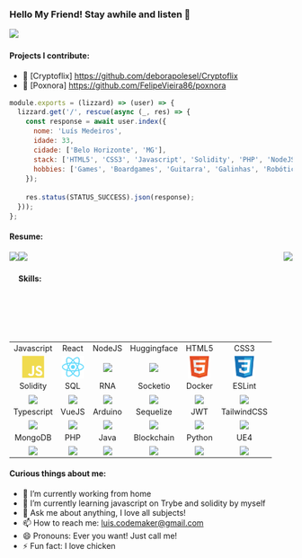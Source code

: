 ### Hello My Friend! Stay awhile and listen 👋

![](https://komarev.com/ghpvc/?username=LizzardMedeiros)

#### Projects I contribute:

- 👯 [Cryptoflix] https://github.com/deborapolesel/Cryptoflix
- 👯 [Poxnora] https://github.com/FelipeVieira86/poxnora

``` javascript
module.exports = (lizzard) => (user) => {
  lizzard.get('/', rescue(async (_, res) => {
    const response = await user.index({
      nome: 'Luís Medeiros',
      idade: 33,
      cidade: ['Belo Horizonte', 'MG'],
      stack: ['HTML5', 'CSS3', 'Javascript', 'Solidity', 'PHP', 'NodeJS', 'ReactJS', 'VUEJS', 'MongoDB', 'MySQL', 'Docker', 'Jest', 'RTL', 'Arduino' ],
      hobbies: ['Games', 'Boardgames', 'Guitarra', 'Galinhas', 'Robótica', 'Desafios!!!'],
    });

    res.status(STATUS_SUCCESS).json(response);
  }));
};
```
#### Resume:
<div>
	<img align="left" height="160em" src="https://github-readme-stats.vercel.app/api/top-langs/?username=LizzardMedeiros&show_icons=true&theme=transparent&layout=compact"/>
	<img height="160em" src="https://github-readme-stats.vercel.app/api?username=LizzardMedeiros&show_icons=true&theme=transparent"/>
	<img align="right" height="160em" src=https://i.imgur.com/djPLO1m.gif />
</div>

#### Skills:

<div style="width: 100%;">
	<table align="center">
		<tbody>
					<tr>
						<td align="center">Javascript</td>
						<td align="center">React</td>
						<td align="center">NodeJS</td>
						<td align="center">Huggingface</td>
						<td align="center">HTML5</td>
						<td align="center">CSS3</td>
					</tr>
					<tr>
							<td align="center">
								<img
								align="center"
								width="40"
								src="https://raw.githubusercontent.com/devicons/devicon/master/icons/javascript/javascript-plain.svg" />
							</td>
							<td align="center">
								<img
								align="center"
								width="40"
								src="https://raw.githubusercontent.com/devicons/devicon/master/icons/react/react-original.svg" />
						</td>
						<td align="center">
								<img
								align="center"
								width="40"
								src="https://cdn.jsdelivr.net/gh/devicons/devicon/icons/nodejs/nodejs-original.svg" />
						</td>
						<td align="center">
								<img
									align="center"
									width="40"
									src="https://huggingface.co/front/assets/huggingface_logo-noborder.svg" />
						</td>
						<td align="center">
								<img
								align="center"
								width="40"
								src="https://raw.githubusercontent.com/devicons/devicon/master/icons/html5/html5-original.svg" />
						</td>
						<td align="center">
								<img
									align="center"
									width="40"
									src="https://raw.githubusercontent.com/devicons/devicon/master/icons/css3/css3-original.svg" />
						</td>
					</tr>
					<tr>
						<td align="center">Solidity</td>
						<td align="center">SQL</td>
						<td align="center">RNA</td>
						<td align="center">Socketio</td>
						<td align="center">Docker</td>
						<td align="center">ESLint</td>
					</tr>
					<tr>
						<td align="center">
								<img
									align="center"
									width="40"
									src="https://external-content.duckduckgo.com/iu/?u=https%3A%2F%2Flosmejorescursosde.com%2Fwp-content%2Fuploads%2F2021%2F09%2Fsolidity.png&f=1&nofb=1&ipt=4d29fa28e547f487cdc4150c68705a33fb3ea86c9333fcedd7814bc177893a2c&ipo=images" />
						</td>
						<td align="center">
								<img
									align="center"
									width="40"
									src="https://cdn.jsdelivr.net/gh/devicons/devicon/icons/mysql/mysql-original.svg" />          
						</td>      
						<td align="center">
								<img
									align="center"
									width="40"
									src="https://static.thenounproject.com/png/1551919-200.png"/>
						</td>  
						<td align="center">
								<img
									align="center"
									width="40"
									src="https://lembergsolutions.com/sites/default/files/media/logo/Socket.io__0.png" />
						</td>  
						<td align="center">
								<img
									align="center"
									width="40"
									src="https://cdn.jsdelivr.net/gh/devicons/devicon/icons/docker/docker-plain.svg" />	
						</td>
						<td align="center">
								<img
									align="center"
									width="40"
									src="https://www.vectorlogo.zone/logos/eslint/eslint-icon.svg" />	
						</td>  
				</tr>
				<tr align="center">
						<td align="center">Typescript</td>
						<td align="center">VueJS</td>
						<td align="center">Arduino</td>
						<td align="center">Sequelize</td>
						<td align="center">JWT</td>
						<td align="center">TailwindCSS</td>
				</tr>
				<tr>
						<td align="center">
								<img
									align="center"
									width="40"
									src="https://www.simplilearn.com/ice9/free_resources_article_thumb/TypeScript_logo.png" 
									/>	
						</td>    
						<td align="center">
								<img
									align="center"
									width="40"
									src="https://external-content.duckduckgo.com/iu/?u=https%3A%2F%2Fassets.stickpng.com%2Fimages%2F62a74f85223343fbc2207d05.png&f=1&nofb=1&ipt=05efa7ab5efb44923c314e246083304334b8d6236f5c81492c12947d6826f679&ipo=images" 
									/>
						</td>
						<td align="center">
								<img
									align="center"
									width="40"
									src="https://wewalab.com/wp-content/uploads/2017/08/Arduino-Logo-01-1-768x768.png"
									/>	
						</td>    
						<td align="center">
								<img
									align="center"
									width="40"
									src="https://cdn.jsdelivr.net/gh/devicons/devicon/icons/sequelize/sequelize-original.svg"
									/>	
						</td>      
						<td align="center">
								<img
									align="center"
									width="40"
									src="https://www.simplilearn.com/ice9/free_resources_article_thumb/json-web-token.png" 
									/>
						</td>
						<td align="center">
								<img
									align="center"
									width="40"
									src="https://cdn.jsdelivr.net/gh/devicons/devicon/icons/tailwindcss/tailwindcss-plain.svg" 
									/>	          
						</td>  
				</tr>
				<tr>
						<td align="center">MongoDB</td>
						<td align="center">PHP</td>
						<td align="center">Java</td>
						<td align="center">Blockchain</td>
						<td align="center">Python</td>
						<td align="center">UE4</td>
				</tr>
				<tr>
						<td align="center">
								<img
									align="center"
									width="40"
									<img src="https://cdn.jsdelivr.net/gh/devicons/devicon/icons/mongodb/mongodb-original.svg" />
						</td>  
						<td align="center">
								<img
									align="center"
									width="40"
									src="https://www.watelectronics.com/wp-content/uploads/php-logo.png" 
									/>	
						</td>  
						<td align="center">
								<img
									align="center"
									width="40"
									src="https://weibeld.net/assets/icons/java.png" 
									/>	
							<td align="center">
								<img
									align="center"
									width="40"
									src="https://cdn.iconscout.com/icon/free/png-256/blockchain-2-411041.png" 
									/>	
						</td>
						<td align="center">
								<img
									align="center"
									width="40"
									src="https://cdn.jsdelivr.net/gh/devicons/devicon/icons/python/python-original.svg"/>
						</td>   
						<td align="center">
								<img
									align="center"
									width="40"
									src="https://www.pngkey.com/png/detail/275-2752575_ue4-logo-unreal-engine-logo-png.png"/>
						</td>   
					</tr>
		</tbody>
	</table>
</div>

#### Curious things about me:

- 🔭 I’m currently working from home
- 🌱 I’m currently learning javascript on Trybe and solidity by myself
- 💬 Ask me about anything, I love all subjects!
- 📫 How to reach me: luis.codemaker@gmail.com
- 😄 Pronouns: Ever you want! Just call me!
- ⚡ Fun fact: I love chicken
